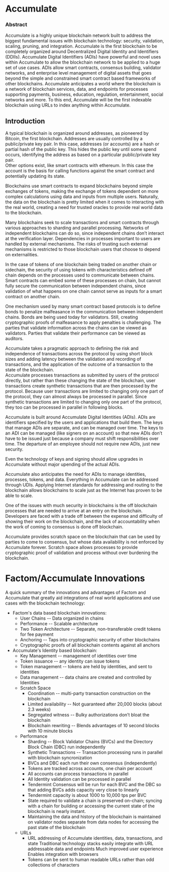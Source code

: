 # Accumulate
### Abstract
Accumulate is a highly unique blockchain network built to address the biggest 
fundamental issues with blockchain technology:  security, validation, scaling, 
pruning, and integration. Accumulate is the first blockchain to be completely 
organized around Decentralized Digital Identity and Identifiers (DDIIs). 
Accumulate Digital Identifiers (ADIs) have powerful and novel uses within 
Accumulate to allow the blockchain network to be applied to a huge set of use 
cases.  ADIs allow smart contracts, consensus building, validator networks, and 
enterprise level management of digital assets that goes beyond the simple and 
constrained smart contract based frameworks of other blockchains. Accumulate 
anticipates a world where the blockchain is a network of blockchain services, 
data, and endpoints for processes supporting payments, business, education, 
regulation, entertainment, social networks and more.  To this end, Accumulate 
will be the first indexable blockchain using URLs to index anything within 
Accumulate.

## Introduction
A typical blockchain is organized around addresses, as pioneered by Bitcoin,
the first blockchain.  Addresses are usually controlled by a public/private
key pair. In this case, addresses (or accounts) are a hash or partial hash 
of the public key.  This hides the public key until some spend occurs, 
identifying the address as based on a particular public/private key pair.  
Other options exist, like smart contracts with ethereum.  In this case the 
account is the basis for calling functions against the smart contract and 
potentially updating its state.

Blockchains use smart contracts to expand blockchains beyond simple 
exchanges of tokens, making the exchange of tokens dependent on more complex 
calculations using data and inputs from multiple users.  Naturally, the data 
on the blockchain is pretty limited when it comes to interacting with the 
real world, creating a need for trusted oracles to provide real world data 
to the blockchain.

Many blockchains seek to scale transactions and smart contracts through 
various approaches to sharding and parallel processing.  Networks of 
independent blockchains can do so, since independent chains don’t interact 
at the verification layer.  Dependencies in processes important to users are 
handled by external mechanisms.  The risks of trusting such external 
mechanisms is restricted to those blockchain users that choose to depend on 
externalities.

In the case of tokens of one blockchain being traded on another chain or 
sidechain, the security of using tokens with characteristics defined off 
chain depends on the processes used to communicate between chains. Smart 
contracts can embed some of these processes on chain, but cannot fully 
secure the communication between independent chains, since validation of 
what happens on one chain cannot serve as inputs for a smart contract on 
another chain.

One mechanism used by many smart contract based protocols is to define bonds 
to penalize malfeasance in the communication between independent chains. 
Bonds are being used today for validators.  Still, creating cryptographic 
proofs of malfeasance to apply penalties is challenging. The parties that 
validate information across the chains can be viewed as validators. Parties 
that validate their performance can be viewed as auditors.

Accumulate takes a pragmatic approach to defining the risk and independence 
of transactions across the protocol by using short block sizes and adding 
latency between the validation and recording of transactions, and the 
application of the outcome of a transaction to the state of the blockchain.  
Accumulate processes transactions as submitted by users of the protocol 
directly, but rather than these changing the state of the blockchain, user 
transactions create synthetic transactions that are then processed by the 
protocol.  Because user transactions are limited to changing only one part 
of the protocol, they can almost always be processed in parallel.  Since 
synthetic transactions are limited to changing only one part of the protocol,
they too can be processed in parallel in following blocks.

Accumulate is built around Accumulate Digital Identities (ADIs).  ADIs are 
identifiers specified by the users and applications that build them.  The 
keys that manage ADIs are separate, and can be managed over time. The keys 
to an ADI can be managed (like signers on an account) so that new ADIs don’t 
have to be issued just because a company must shift responsibilities over 
time.  The departure of an employee should not require new ADIs, just new 
security.

Even the technology of keys and signing should allow upgrades in Accumulate 
without major upending of the actual ADIs.

Accumulate also anticipates the need for ADIs to manage identities, processes, 
tokens, and data.  Everything in Accumulate can be addressed through UDIs. 
Applying Internet standards for addressing and routing to the blockchain allows 
blockchains to scale just as the Internet has proven to be able to scale.

One of the issues with much security in blockchains is the off blockchain 
processes that are needed to arrive at an entry on the blockchain.  Developers 
are faced with a trade off between the expense and difficulty of showing their 
work on the blockchain, and the lack of accountability when the work of coming 
to consensus is done off blockchain.  

Accumulate provides scratch space on the blockchain that can be used by parties 
to come to consensus, but whose data availability is not enforced by Accumulate 
forever.  Scratch space allows processes to provide cryptographic proof of
validation and process without over burdening the blockchain.

# Factom/Accumulate Innovations
A quick summary of the innovations and advantages of Factom and Accumulate that 
greatly aid integrations of real world applications and use cases with the 
blockchain technology:

* Factom's data based blockchain innovations:
  * User Chains -- Data organized in chains
  * Performance -- Scalable architecture
  * Two Token Architecture -- Separate, non-transferable credit tokens for fee 
  payment
  * Anchoring -- Taps into cryptographic security of other blockchains
  * Cryptographic proofs of all blockchain contents against all anchors
* Accumulate's Identity based blockchain:
  * Key Management -- management of identities over time
  * Token issuance -- any identity can issue tokens
  * Token management -- tokens are held by identities, and sent to identities
  * Data management -- data chains are created and controlled by Identities
  * Scratch Space 
     * Coordination -- multi-party transaction construction on the blockchain
     * Limited availability -- Not guaranteed after 20,000 blocks (about 2.3 
       weeks)
     * Segregated witness -- Bulky authorizations don’t bloat the blockchain
     * Blockchain rewriting -- Blends advantages of 10 second blocks with 10 
       minute blocks
  * Performance
     * Sharding -- Block Validator Chains (BVCs) and the Directory Block Chain 
    (DBC) run independently
     * Synthetic Transactions -- Transaction processing runs in parallel with 
       blockchain syncronization
     * BVCs and DBC each run their own consensus (independently)
     * Tokens are tracked across accounts, one chain per account
     * All accounts can process transactions in parallel
     * All Identity validation can be processed in parallel
     * Tendermint Consensus will be run for each BVC and the DBC so that 
        adding BVCs adds capacity very close to linearly
     * Tendermint capacity is about 1000 to 10,000 tps per BVC
     * State required to validate a chain is preserved on-chain; syncing with a 
       chain for building or accessing the current state of the blockchain 
       is nearly instant.
     * Maintaining the data and history of the blockchain is 
       maintained on validator nodes separate from data nodes for accessing 
       the past state of the blockchain
  * URLs
     * URL addressing of Accumulate identities, data, transactions, and state 
       Traditional technology stacks easily integrate with URL addressable 
       data and endpoints Much improved user experience Enables integration 
       with browsers
     * Tokens can be sent to human readable URLs rather than odd collections 
       of characters
